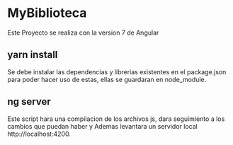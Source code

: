 # MyBiblioteca
 
 Este Proyecto se realiza con la version 7 de Angular

## yarn install

Se debe instalar las dependencias y librerias existentes en el package.json para poder hacer uso de estas, ellas se guardaran en node_module.

## ng server

Este script hara una compilacion de los archivos js, dara seguimiento a los cambios que puedan haber y Ademas levantara un servidor local http://localhost:4200.

